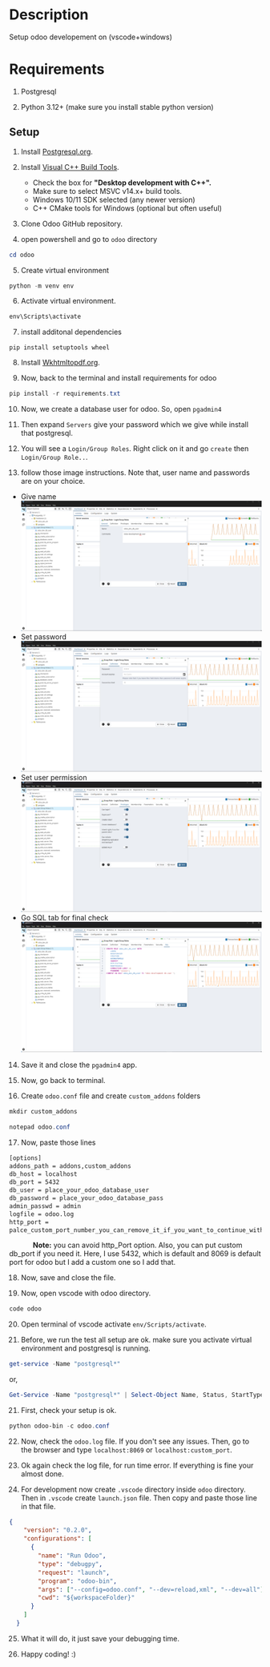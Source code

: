 # Description

Setup odoo developement on (vscode+windows)

# Requirements

1. Postgresql

2. Python 3.12+ (make sure you install stable python version)


## Setup

1. Install <a href="https://www.postgresql.org/download/windows">Postgresql.org</a>.

2. Install <a href="https://visualstudio.microsoft.com/visual-cpp-build-tools/">Visual C++ Build Tools</a>.
    <ul>
     <li>Check the box for <b>"Desktop development with C++".</b></li>
     <li>Make sure to select MSVC v14.x+ build tools.</li>
     <li>Windows 10/11 SDK selected (any newer version)</li>
     <li>C++ CMake tools for Windows (optional but often useful)</li>
    </ul>
3. Clone <a ref="https://github.com/odoo/odoo">Odoo GitHub repository</a>.

4. open powershell and go to `odoo` directory

```powershell
cd odoo
```

5. Create virtual environment

```powershell
python -m venv env
```

6. Activate virtual environment.

```powershell
env\Scripts\activate
```

7. install additonal dependencies

```powerhshell
pip install setuptools wheel
```

8. Install <a href="https://wkhtmltopdf.org/downloads.html">Wkhtmltopdf.org</a>.

9. Now, back to the terminal and install requirements for odoo

```powershell
pip install -r requirements.txt
```

10. Now, we create a database user for odoo. So, open `pgadmin4`

11. Then expand `Servers` give your password which we give while install that postgresql.

12. You will see a `Login/Group Roles`. Right click on it and go `create` then `Login/Group Role..`.

13. follow those image instructions. Note that, user name and passwords are on your choice.

  <ul>
    <li>Give name</li>
    <img src="refs/c1.PNG"></img>
    <li>Set password</li>
    <img src="refs/c2.PNG"></img>
    <li>Set user permission</li>
    <img src="refs/c3.PNG"></img>
    <li> Go SQL tab for final check</li>
    <img src="refs/c4.PNG"></img>
  </ul>

14. Save it and close the `pgadmin4` app.

15. Now, go back to terminal.

16. Create `odoo.conf` file and create `custom_addons` folders

 ```powershell
 mkdir custom_addons
 ```

 ```powershell
 notepad odoo.conf
 ```

 17. Now, paste those lines

 ```config
[options]
addons_path = addons,custom_addons
db_host = localhost
db_port = 5432
db_user = place_your_odoo_database_user
db_password = place_your_odoo_database_pass
admin_passwd = admin
logfile = odoo.log
http_port = palce_custom_port_number_you_can_remove_it_if_you_want_to_continue_with_default
```
&nbsp;&nbsp;&nbsp;&nbsp;&nbsp;&nbsp;&nbsp;&nbsp;&nbsp;&nbsp;&nbsp;
<b>Note:</b> you can avoid http_Port option. Also, you can put custom db_port if you need it. Here, I use 5432, which is default and 8069 is default port for odoo but I add a custom one so I add that.

18. Now, save and close the file.

19. Now, open vscode with odoo directory.

```powershell
code odoo
```

20. Open terminal of vscode activate `env/Scripts/activate`.

20. Before, we run the test all setup are ok. make sure you activate virtual environment and postgresql is running.

```powershell
get-service -Name "postgresql*"
```
or,

```powershell
Get-Service -Name "postgresql*" | Select-Object Name, Status, StartType
```

21. First, check your setup is ok.

```powershell
python odoo-bin -c odoo.conf
```

22. Now, check the `odoo.log` file. If you don't see any issues. Then, go to the browser and type `localhost:8069` or `localhost:custom_port`.

23. Ok again check the log file, for run time error. If everything is fine your almost done.

24. For development now create `.vscode` directory inside `odoo` directory. Then in `.vscode` create `launch.json` file. Then copy and paste those line in that file.

```json
{
    "version": "0.2.0",
    "configurations": [
      {
        "name": "Run Odoo",
        "type": "debugpy",
        "request": "launch",
        "program": "odoo-bin",
        "args": ["--config=odoo.conf", "--dev=reload,xml", "--dev=all"],
        "cwd": "${workspaceFolder}"
      }
    ]
  }
```

25. What it will do, it just save your debugging time.

26. Happy coding! :)